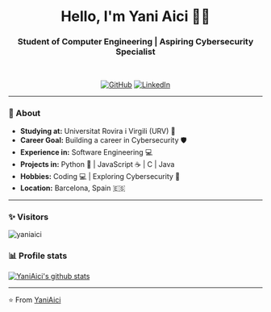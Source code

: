 <h1 align="center"> Hello, I'm Yani Aici 👩‍💻 </h1>

<h3 align="center"> Student of Computer Engineering | Aspiring Cybersecurity Specialist </h3> <br>

<p align="center"> 
<a href="https://github.com/yaniaici"><img alt="GitHub" src="https://img.shields.io/badge/-Yani_Aici-black?style=flat-square&logo=github&logoColor=white&link=https://github.com/yaniaici"></a>
<a href="https://www.linkedin.com/in/yaniaici/"><img alt="LinkedIn" src="https://img.shields.io/badge/-Yani_Aici-blue?style=flat-square&logo=Linkedin&logoColor=white&link=https://www.linkedin.com/in/yaniaici/"></a>
</p>

---------------------------------------------------------------------------------------------------------------------------------------------------------------------------------
### 🤔 About
-  **Studying at:** Universitat Rovira i Virgili (URV) 🏫
-  **Career Goal:** Building a career in Cybersecurity :shield: 
-  **Experience in:** Software Engineering :computer: 
-  **Projects in:** Python 🐍 | JavaScript ☕ | C | Java 
-  **Hobbies:** Coding 💻 | Exploring Cybersecurity 🔐
-  **Location:** Barcelona, Spain 🇪🇸 

---------------------------------------------------------------------------------------------------------------------------------------------------------------------------------
### ✨ Visitors 

<p align="left"> <img src="https://komarev.com/ghpvc/?username=yaniaici" alt="yaniaici" /> </p>

### 📊 Profile stats

[![YaniAici's github stats](https://github-readme-stats.vercel.app/api?username=yaniaici&show_icons=true&title_color=fff&icon_color=79ff97&text_color=9f9f9f&bg_color=151515)](https://github.com/yaniaici/github-readme-stats)

-------------------------------------------------------------------------------------------------------------------------------------------------------------------------------

⭐️ From [YaniAici](https://github.com/yaniaici)
